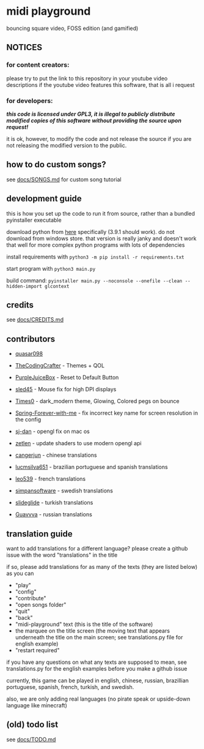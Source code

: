 # midi playground
bouncing square video, FOSS edition (and gamified)

## NOTICES

### for content creators:

please try to put the link to this repository in your youtube video descriptions if the youtube video features this software, that is all i request

### for developers:

***this code is licensed under GPL3, it is illegal to publicly distribute modified copies of this software without providing the source upon request!***

it is ok, however, to modify the code and not release the source if you are not releasing the modified version to the public.

## how to do custom songs?

see [docs/SONGS.md](https://github.com/quasar098/midi-playground/blob/master/docs/SONGS.md) for custom song tutorial

## development guide

this is how you set up the code to run it from source, rather than a bundled pyinstaller executable

download python from [here](https://python.org) specifically (3.9.1 should work). do not download from windows store. that version is really janky and doesn't work that well for more complex python programs with lots of dependencies

install requirements with `python3 -m pip install -r requirements.txt`

start program with `python3 main.py`

build command: `pyinstaller main.py --noconsole --onefile --clean --hidden-import glcontext`

## credits

see [docs/CREDITS.md](https://github.com/quasar098/midi-playground/blob/master/docs/CREDITS.md)

## contributors

- [quasar098](https://github.com/quasar098)
- [TheCodingCrafter](https://github.com/TheCodingCrafter) - Themes + QOL
- [PurpleJuiceBox](https://github.com/PurpleJuiceBox) - Reset to Default Button
- [sled45](https://github.com/sled45) - Mouse fix for high DPI displays
- [Times0](https://github.com/Times0) - dark_modern theme, Glowing, Colored pegs on bounce
- [Spring-Forever-with-me](https://github.com/Spring-Forever-with-me) - fix incorrect key name for screen resolution in the config
- [sj-dan](https://github.com/sj-dan) - opengl fix on mac os
- [zetlen](https://github.com/zetlen) - update shaders to use modern opengl api

- [cangerjun](https://github.com/cangerjun) - chinese translations
- [lucmsilva651](https://github.com/lucmsilva651) - brazilian portuguese and spanish translations
- [leo539](https://github.com/leo539) - french translations
- [simpansoftware](https://github.com/simpansoftware) - swedish translations
- [slideglide](https://github.com/slideglide) - turkish translations
- [Guavvva](https://github.com/Guavvva) - russian translations

## translation guide

want to add translations for a different language? please create a github issue with the word "translations" in the title

if so, please add translations for as many of the texts (they are listed below) as you can

- "play"
- "config"
- "contribute"
- "open songs folder"
- "quit"
- "back"
- "midi-playground" text (this is the title of the software)
- the marquee on the title screen (the moving text that appears underneath the title on the main screen; see translations.py file for english example)
- "restart required"

if you have any questions on what any texts are supposed to mean, see translations.py for the english examples before you make a github issue

currently, this game can be played in english, chinese, russian, brazillian portuguese, spanish, french, turkish, and swedish.

also, we are only adding real languages (no pirate speak or upside-down language like minecraft)

## (old) todo list

see [docs/TODO.md](https://github.com/quasar098/midi-playground/blob/master/docs/TODO.md)
